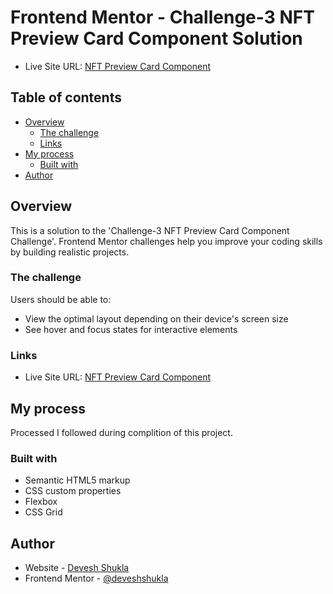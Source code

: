 # Frontend Mentor - Challenge-3 NFT Preview Card Component Solution 

- Live Site URL: [NFT Preview Card Component](https://deveshshukla.github.io/frontendmentor-challenges/Challenge-3%20NFT%20Preview%20Card%20Component/src/index.html)

## Table of contents

- [Overview](#overview)
  - [The challenge](#the-challenge)
  - [Links](#links)
- [My process](#my-process)
  - [Built with](#built-with)
- [Author](#author)

## Overview

This is a solution to the 'Challenge-3 NFT Preview Card Component Challenge'. Frontend Mentor challenges help you improve your coding skills by building realistic projects.

### The challenge

Users should be able to:

- View the optimal layout depending on their device's screen size
- See hover and focus states for interactive elements

### Links

- Live Site URL: [NFT Preview Card Component](https://deveshshukla.github.io/frontendmentor-challenges/Challenge-3%20NFT%20Preview%20Card%20Component/src/index.html)

## My process

Processed I followed during complition of this project. 

### Built with

- Semantic HTML5 markup
- CSS custom properties
- Flexbox
- CSS Grid

## Author

- Website - [Devesh Shukla](#)
- Frontend Mentor - [@deveshshukla](https://www.frontendmentor.io/profile/deveshshukla)
